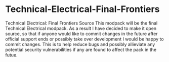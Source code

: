 # Technical-Electrical-Final-Frontiers
Technical Electrical: Final Frontiers Source
This modpack will be the final Technical Electrical modpack. As a result I have decided to make it open source, so that if anyone would like to commit changes in the future after official support ends or possibly take over development I would be happy to commit changes. This is to help reduce bugs and possibly allieviate any potential security vulnerabilities if any are found to affect the pack in the futue.
